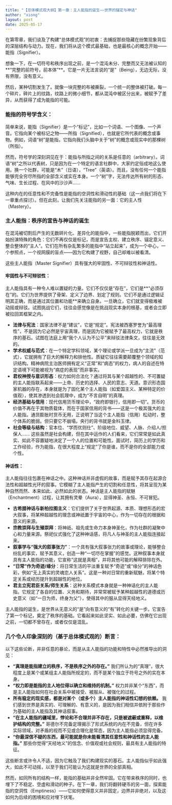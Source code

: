 ```yaml
---
title: "【总体模式观大纲】第一章：主人能指的诞生——世界的锚定与神话"
author: "xiong"
layout: post
date: 2025-05-17
---
```


在第零章，我们谈及了构建“总体模式观”的初衷：去捕捉那些隐藏在纷繁现象背后的深层结构与动力。现在，我们将从这个模式最基础，也是最核心的概念开始——能指（Signifier）。

想象一下，在一切符号和秩序出现之前，是一个混沌未分、完整而又无法被认知的**“完整的前符号，前本体”**。它是一片无法言说的“是”（Being），无边无际，没有界限，没有意义。

然后，某种切割发生了。就像一块完整的布被撕裂，一个统一的整体被打破。每一个碎片，碎片上的纹路，纹路上的微小细节，都从混沌中被区分出来，被赋予了差异，从而获得了成为能指的可能。

### 能指的符号学含义：
简单来说，能指（Signifier）是一个“标记”，比如一个词语、一个图像、一个声音。它指向某个被标记之物——所指（Signified），也就是它所代表的概念或事物。例如，词语“树”是能指，它指向我们头脑中关于“树”的概念或现实中的那棵树（所指）。

然而，符号学的深刻洞见在于：能指与所指之间的关系是任意的（arbitrary）。词语“树”之所以代表树，只是因为在一个特定的语言社群中，大家约定俗成地这么使用。换一个社群，可能是“木”（日语），“Tree”（英语）。而且，没有任何一个能指能够完全穷尽所指的全部含义或实在本身。一个“树”字，无法传达所有树的形态、气味、生长过程、在风中的沙沙声……

这种内在的任意性和不完备性是能指的空洞性和滑动性的基础（这一点我们将在下一章重点探讨）。但在此刻，让我们先关注能指的另一面：它的主人性（Mastery）。

### 主人能指：秩序的宣告与神话的诞生
在混沌被切割后产生的无数碎片化、差异化的能指中，一些能指脱颖而出，它们开始扮演特殊的角色：它们不再仅仅是标记，而是宣告主权、建立秩序、锚定意义、整合整体的“主人”。它们在所有杂乱繁多的能指中“站立起来”，成为一个中心，一个参照点，一个视网膜的盲点——因为它构建了视野，自己却难以被看清。

这些主人能指（Master Signifier）具有强大的牢固性、不可辩驳性和神话性。

#### 牢固性与不可辩驳性：
主人能指具有一种令人难以置疑的力量。它们不仅仅是“存在”，它们是**“必须存在”的。它们为世界提供了骨架、定义了边界、划定了规则。它们不是通过逻辑证明其正确，而是通过其位置和功能**来确立自身。一旦确立，它们就变得极难被动摇或辩驳。试图挑战它们，往往会感觉像是在挑战现实本身的根基，或者会立即被拉回其框架之内。
- **法律与宪法**：国家法律不是“建议”，它是“规定”。宪法被西塞罗誉为“最高理性”，不是因为它必然是宇宙真理，而是因为它被赋予了最高权力，它就是秩序的基石。试图在法庭上用“我个人认为不公平”来辩驳法律条文，往往是无效的。
- **学术权威与范式**：在一个特定学科领域，某个理论或学派一旦成为“主流”（范式），它就拥有了巨大的解释力和排他性。质疑它往往需要颠覆整个领域的知识结构。精神病院主治医师拥有定义“正常”和“病态”的权力，病人的自述在特定语境下可能被视为“病症的表现”而非事实。
- **君权神授与意识形态**：权力如何合法化？通过将其与某个超越性的、不可置疑的主人能指联系起来——上帝、历史的选择、人民的意志、天道。意识形态国家机器的存在，本身就是为了固化某个主人能指（如爱国主义、某种特定的价值观），使其渗透到社会肌理中，成为“不言自明”的真理。
- **经济基础与信用**：现代信用货币理论中，“政府即银行，信用即一切”。货币的价值不再在于其物质载体，而在于国家信用的背书——这是一个极其强大的主人能指。通货膨胀时货币无用，正说明了当这个主人能指（信用）松动时，整个体系的脆弱。但只要它不崩塌，央行的背书就是金科玉律。
- **社会等级与结构**：官本位、“学而优则仕”、阶级地位、威望、人脉、介绍人/担保人…… 这些虽然是社会构建，但在其中运作的人们看来，它们常常是如此真实、如此不容置疑地决定了一个人的位置和可能性。面试时，简历上的学历和工作经验，作为能指，在很大程度上“规定”了你是谁，而不是你的全部能力或个性。

#### 神话性：
主人能指往往包裹在神话之中。这种神话并非虚假的故事，而是赋予其存在起源合法性和超越性光环的叙事。它模糊了主人能指产生的切割和任意性，将其呈现为某种自然而然、本来如此、必然如此的状态。神话是主人能指的赋魅（Enchantment）过程，让其拥有灵晕（Aura），显得神圣、永恒、不可冒犯。
- **古希腊神话与新柏拉图主义**：它们提供了关于世界起源、本质、理想形态的宏大叙事，将某种超越性的理念或神祇置于宇宙的中心，作为一切存在的根据和意义的来源。
- **宗教崇拜与生殖崇拜**：将神祇、祖先或生命力本身神圣化，作为社群的凝聚中心和力量来源。祭祀仪式强化了这种神话感，将凡人与神圣的主人能指连接起来。
- **叙事学与“强大的叙事张力”**：一个具有强大叙事张力的故事或理论，能够整合纷乱的事实，赋予其意义，创造一种“一切尽在掌握”的感觉。这种叙事本身就具有主人能指的功能，它宣称“这就是真相”，并将其他可能的解释排除在外。
- **“日常”作为奇迹/缘分**：将日常生活的平淡重复赋予“奇迹”或“缘分”的神话色彩，例如“无上真实的灵魂恋人关系”。这是一种对日常的重新赋魅，将某个特定关系或经历提升到超越性的地位。
- **君主立宪君臣关系/师生关系**：这种关系模式本身就是一种神话化的主人能指。它规定了各自的位置、义务和期待，并常常被赋予某种超越性的道德或历史意义（如“一日为师，终身为父”），使得其中的服从显得天经地义。

主人能指的诞生，是世界从无意义的“是”向有意义的“有”转化的关键一步。它宣告了第一个标记，奠定了秩序的基础。它看起来如此坚实、如此必要，仿佛在它出现之前，一切都不曾存在，或者仅仅是混乱。

### 几个令人印象深刻的（基于总体模式观的）断言：
以下这些论断，并非任意的暴论，而是从主人能指的功能和特性中必然推导出的洞见：
- **“真理是能指建立的秩序，不是秩序之外的存在。”** 
  我们所认为的“真理”，很大程度上是某个或某组主人能指所规定的，而不是某个独立于符号之外的实在本身。
- **“权力即是能指的主人地位得以确立和维持的机制。”** 
  权力并非某个“东西”，而是主人能指如何在社会关系中被接受、被服从、被强化的过程。
- **所有稳定的现实感，都是对某个（或多个）主人能指的神话性幻想的依赖。** 
  我们感到世界是真实的、可理解的、有意义的，是因为我们相信并依附于那些作为基础的主人能指及其神话叙事。
- **“在主人能指的疆域里，悖论和不合理并非不存在，只是被遮蔽或重释，以维护结构的完整。”**
  哥德尔不完备定理揭示了形式系统的内在不完备，但在许多实际领域，对矛盾的视而不见或合理化是常态，因为主人能指必须显得完备。
- **“你最深信不疑的东西，最可能就是你未能看清其任意性和神话性的主人能指。”**
  那些你觉得“天经地义”的信念、价值观或社会规则，最具有主人能指的特征。

这些断言或许令人不适，因为它触及了我们构建现实的基石。主人能指似乎如此强大，如此不可动摇，以至于我们可能认为这就是世界的全部真相。

然而，如同所有的结构一样，能指的基础并非全然牢固。它在带来秩序的同时，也埋下了不稳定、空虚和滑动的种子。在下一章，我们将翻转硬币的另一面，探索能指的空洞性（Emptiness）——它如何使得意义并非固定，边界并非绝对，以及这如何为后续的困境和应对埋下伏笔。